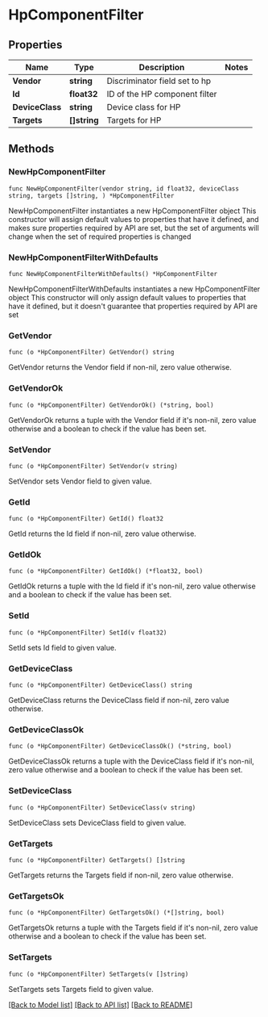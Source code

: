 # HpComponentFilter

## Properties

Name | Type | Description | Notes
------------ | ------------- | ------------- | -------------
**Vendor** | **string** | Discriminator field set to hp | 
**Id** | **float32** | ID of the HP component filter | 
**DeviceClass** | **string** | Device class for HP | 
**Targets** | **[]string** | Targets for HP | 

## Methods

### NewHpComponentFilter

`func NewHpComponentFilter(vendor string, id float32, deviceClass string, targets []string, ) *HpComponentFilter`

NewHpComponentFilter instantiates a new HpComponentFilter object
This constructor will assign default values to properties that have it defined,
and makes sure properties required by API are set, but the set of arguments
will change when the set of required properties is changed

### NewHpComponentFilterWithDefaults

`func NewHpComponentFilterWithDefaults() *HpComponentFilter`

NewHpComponentFilterWithDefaults instantiates a new HpComponentFilter object
This constructor will only assign default values to properties that have it defined,
but it doesn't guarantee that properties required by API are set

### GetVendor

`func (o *HpComponentFilter) GetVendor() string`

GetVendor returns the Vendor field if non-nil, zero value otherwise.

### GetVendorOk

`func (o *HpComponentFilter) GetVendorOk() (*string, bool)`

GetVendorOk returns a tuple with the Vendor field if it's non-nil, zero value otherwise
and a boolean to check if the value has been set.

### SetVendor

`func (o *HpComponentFilter) SetVendor(v string)`

SetVendor sets Vendor field to given value.


### GetId

`func (o *HpComponentFilter) GetId() float32`

GetId returns the Id field if non-nil, zero value otherwise.

### GetIdOk

`func (o *HpComponentFilter) GetIdOk() (*float32, bool)`

GetIdOk returns a tuple with the Id field if it's non-nil, zero value otherwise
and a boolean to check if the value has been set.

### SetId

`func (o *HpComponentFilter) SetId(v float32)`

SetId sets Id field to given value.


### GetDeviceClass

`func (o *HpComponentFilter) GetDeviceClass() string`

GetDeviceClass returns the DeviceClass field if non-nil, zero value otherwise.

### GetDeviceClassOk

`func (o *HpComponentFilter) GetDeviceClassOk() (*string, bool)`

GetDeviceClassOk returns a tuple with the DeviceClass field if it's non-nil, zero value otherwise
and a boolean to check if the value has been set.

### SetDeviceClass

`func (o *HpComponentFilter) SetDeviceClass(v string)`

SetDeviceClass sets DeviceClass field to given value.


### GetTargets

`func (o *HpComponentFilter) GetTargets() []string`

GetTargets returns the Targets field if non-nil, zero value otherwise.

### GetTargetsOk

`func (o *HpComponentFilter) GetTargetsOk() (*[]string, bool)`

GetTargetsOk returns a tuple with the Targets field if it's non-nil, zero value otherwise
and a boolean to check if the value has been set.

### SetTargets

`func (o *HpComponentFilter) SetTargets(v []string)`

SetTargets sets Targets field to given value.



[[Back to Model list]](../README.md#documentation-for-models) [[Back to API list]](../README.md#documentation-for-api-endpoints) [[Back to README]](../README.md)


